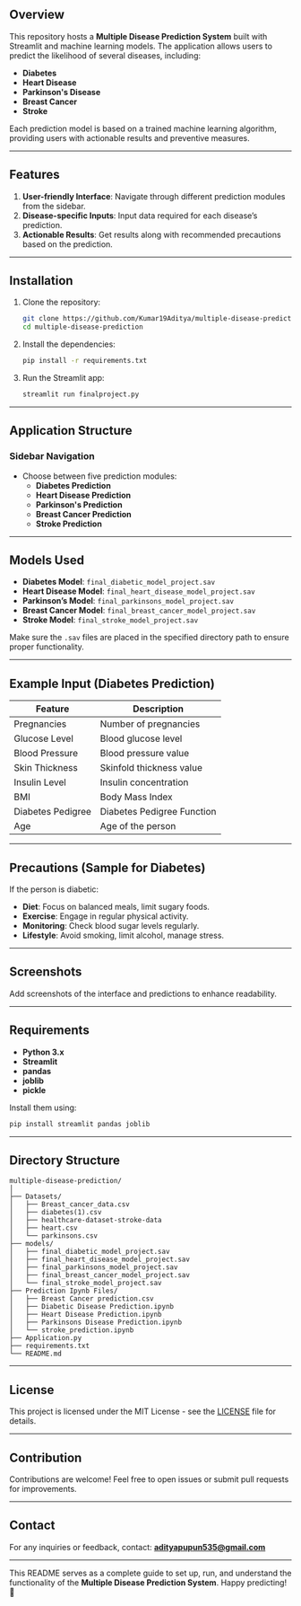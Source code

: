 
## Overview

This repository hosts a **Multiple Disease Prediction System** built with Streamlit and machine learning models. The application allows users to predict the likelihood of several diseases, including:

- **Diabetes**  
- **Heart Disease**  
- **Parkinson's Disease**  
- **Breast Cancer**  
- **Stroke**

Each prediction model is based on a trained machine learning algorithm, providing users with actionable results and preventive measures.

---

## Features

1. **User-friendly Interface**: Navigate through different prediction modules from the sidebar.  
2. **Disease-specific Inputs**: Input data required for each disease’s prediction.  
3. **Actionable Results**: Get results along with recommended precautions based on the prediction.  

---

## Installation

1. Clone the repository:
   ```bash
   git clone https://github.com/Kumar19Aditya/multiple-disease-prediction.git
   cd multiple-disease-prediction
   ```

2. Install the dependencies:
   ```bash
   pip install -r requirements.txt
   ```

3. Run the Streamlit app:
   ```bash
   streamlit run finalproject.py
   ```

---

## Application Structure

### Sidebar Navigation
- Choose between five prediction modules:
  - **Diabetes Prediction**  
  - **Heart Disease Prediction**  
  - **Parkinson's Prediction**  
  - **Breast Cancer Prediction**  
  - **Stroke Prediction**

---

## Models Used

- **Diabetes Model**: `final_diabetic_model_project.sav`
- **Heart Disease Model**: `final_heart_disease_model_project.sav`
- **Parkinson’s Model**: `final_parkinsons_model_project.sav`
- **Breast Cancer Model**: `final_breast_cancer_model_project.sav`
- **Stroke Model**: `final_stroke_model_project.sav`

Make sure the `.sav` files are placed in the specified directory path to ensure proper functionality.

---

## Example Input (Diabetes Prediction)

| Feature                  | Description                    |
|--------------------------|--------------------------------|
| Pregnancies              | Number of pregnancies          |
| Glucose Level            | Blood glucose level            |
| Blood Pressure           | Blood pressure value           |
| Skin Thickness           | Skinfold thickness value       |
| Insulin Level            | Insulin concentration          |
| BMI                      | Body Mass Index                |
| Diabetes Pedigree        | Diabetes Pedigree Function     |
| Age                      | Age of the person              |

---

## Precautions (Sample for Diabetes)

If the person is diabetic:
- **Diet**: Focus on balanced meals, limit sugary foods.  
- **Exercise**: Engage in regular physical activity.  
- **Monitoring**: Check blood sugar levels regularly.  
- **Lifestyle**: Avoid smoking, limit alcohol, manage stress.

---

## Screenshots

Add screenshots of the interface and predictions to enhance readability.

---

## Requirements

- **Python 3.x**
- **Streamlit**  
- **pandas**  
- **joblib**  
- **pickle**

Install them using:
```bash
pip install streamlit pandas joblib
```

---

## Directory Structure

```
multiple-disease-prediction/
│
├── Datasets/
│   ├── Breast_cancer_data.csv
│   ├── diabetes(1).csv
│   ├── healthcare-dataset-stroke-data
│   ├── heart.csv
│   └── parkinsons.csv
├── models/
│   ├── final_diabetic_model_project.sav
│   ├── final_heart_disease_model_project.sav
│   ├── final_parkinsons_model_project.sav
│   ├── final_breast_cancer_model_project.sav
│   └── final_stroke_model_project.sav
├── Prediction Ipynb Files/
│   ├── Breast Cancer prediction.csv
│   ├── Diabetic Disease Prediction.ipynb
│   ├── Heart Disease Prediction.ipynb
│   ├── Parkinsons Disease Prediction.ipynb
│   └── stroke_prediction.ipynb
├── Application.py
├── requirements.txt
└── README.md
```

---

## License

This project is licensed under the MIT License - see the [LICENSE](LICENSE) file for details.

---

## Contribution

Contributions are welcome! Feel free to open issues or submit pull requests for improvements.

---

## Contact

For any inquiries or feedback, contact: **adityapupun535@gmail.com**

---

This README serves as a complete guide to set up, run, and understand the functionality of the **Multiple Disease Prediction System**. Happy predicting! 🎯
